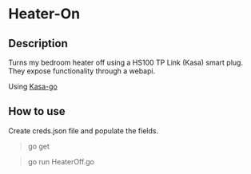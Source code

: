 # Heater-On

## Description

Turns my bedroom heater off using a HS100 TP Link (Kasa) smart plug. They expose functionality through a webapi.

Using [Kasa-go](https://github.com/ivanbeldad/kasa-go)

## How to use

Create creds.json file and populate the fields.

> go get

> go run HeaterOff.go

